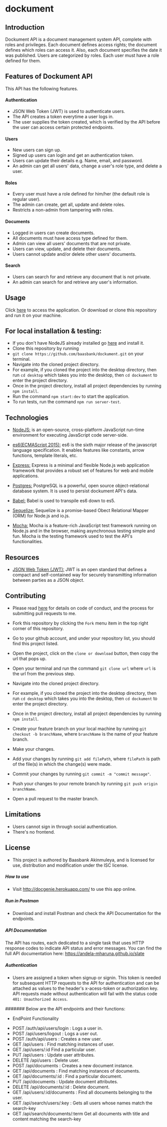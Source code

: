 # dockument

## Introduction

Dockument API is a document management system API, complete with roles and privileges. Each document defines access rights; the document defines which roles can access it. Also, each document specifies the date it was published. Users are categorized by roles. Each user must have a role defined for them. 


## Features of Dockument API

This API has the following features.

#### Authentication

* JSON Web Token (JWT) is used to authenticate users.
* The API creates a token everytime a user logs in.
* The user supplies the token created, which is verified by the API before the user can access certain protected endpoints.

#### Users

* New users can sign up.
* Signed up users can login and get an authentication token.
* Users can update their details e.g. Name, email, and password.
* An admin can get all users' data, change a user's role type, and delete a user.

#### Roles

* Every user must have a role defined for him/her (the default role is regular user).
* The admin can create, get all, update and delete roles.
* Restricts a non-admin from tampering with roles.

#### Documents

* Logged in users can create documents.
* All documents must have access type defined for them.
* Admin can view all users' documents that are not private.
* Users can view, update, and delete their documents.
* Users cannot update and/or delete other users' documents.

#### Search

* Users can search for and retrieve any document that is not private.
* An admin can search for and retrieve any user's information.

## Usage
Click [here](https://dockument.herokuapp.com) to access the application.
Or download or clone this repository and run it on your machine.

## For local installation & testing:

* If you don't have NodeJS already installed go [here](https://nodejs.org/en/) and install it.
* Clone this repository by running 
 * `git clone https://github.com/baasbank/dockument.git` on your terminal.
* Navigate into the cloned project directory.
 * For example, if you cloned the project into the desktop directory, then run `cd desktop` which takes you into the desktop, then `cd dockument` to enter the project directory.
* Once in the project directory, install all project dependencies by running `npm install`.
* Run the command `npm start:dev` to start the application.
* To run tests, run the command `npm run server-test`.

## Technologies

* [NodeJS:](https://nodejs.org/en/) is an open-source, cross-platform JavaScript run-time environment for executing JavaScript code server-side.

* [es6(ECMAScript 2015):](https://en.wikipedia.org/wiki/ECMAScript) es6 is the sixth major release of the javascript language specification. It enables features like constants, arrow functions, template literals, etc.

* [Express:](https://expressjs.com/) Express is a minimal and flexible Node.js web application framework that provides a robust set of features for web and mobile applications.

* [Postgres:](https://www.postgresql.org/about/) PostgreSQL is a powerful, open source object-relational database system. It is used to persist dockument API's data.

* [Babel:](https://babeljs.io/) Babel is used to transpile es6 down to es5. 

* [Sequelize:](http://sequelize.readthedocs.io/en/v3/) Sequelize is a promise-based Obect Relational Mapper (ORM) for Node.js and io.js.

* [Mocha:](https://mochajs.org/) Mocha is a feature-rich JavaScript test framework running on Node.js and in the browser, making asynchronous testing simple and fun. Mocha is the testing framework used to test the API's functionalities.  

## Resources

* [JSON Web Token (JWT):](https://jwt.io/introduction/) JWT is an open standard that defines a compact and self-contained way for securely transmitting information between parties as a JSON object. 

## Contributing
* Please read [here](https://github.com/andela-aanchirinah/NS-Document-Management-System/wiki/How-to-Contribute-To-NSDMS) for details on code of conduct, and the process for submitting pull requests to me.

* Fork this repository by clicking the `Fork` menu item in the top right corner of this repository.
* Go to your github account, and under your repository list, you should find this project listed.
* Open the project, click on the `clone or download` button, then copy the url that pops up.
* Open your terminal and run the command `git clone url` where `url` is the url from the previous step.
* Navigate into the cloned project directory.
 * For example, if you cloned the project into the desktop directory, then run `cd desktop` which takes you into the desktop, then `cd dockument` to enter the project directory.
* Once in the project directory, install all project dependencies by running `npm install`.
* Create your feature branch on your local machine by running `git checkout -b branchName`, where `branchName` is the name of your feature branch.
* Make your changes.
* Add your changes by running `git add filePath`, where `filePath` is path of the file(s) in which the change(s) were made.
* Commit your changes by running `git commit -m "commit message"`.
* Push your changes to your remote branch by running `git push origin branchName`.
* Open a pull request to the master branch.


## Limitations

* Users cannot sign in through social authentication.
* There's no frontend.

## License

* This project is authored by Baasbank Akinmuleya, and is licensed for use, distribution and modification under the ISC license.








##### How to use
* Visit http://docgenie.herokuapp.com/ to use this app online.

##### Run in Postman

* Download and install Postman and check the API Documentation for the endpoints.

##### API Documentation

The API has routes, each dedicated to a single task that uses HTTP response codes to indicate API status and error messages.
You can find the full API documentation here: https://andela-mharuna.github.io/slate

##### Authentication

* Users are assigned a token when signup or signin. This token is needed for subsequent HTTP requests to the API for authentication and can be attached as values to the header's x-acess-token or authorization key. API requests made without authentication will fail with the status code ```401: Unauthorized Access```.

####### Below are the API endpoints and their functions:

* EndPoint	Functionality
 - POST /auth/api/users/login : Logs a user in.
 - POST /api/users/logout :	Logs a user out.
 - POST /auth/api/users : 	Creates a new user.
 - GET /api/users	: Find matching instances of user.
 - GET /api/users/:id	Find a particular user.
 - PUT /api/users :	Update user attributes.
 - DELETE /api/users	: Delete user.
 - POST /api/documents :	Creates a new document instance.
 - GET /api/documents :	Find matching instances of documents.
 - GET /api/documents/:id :	Find a particular document.
 - PUT /api/documents :	Update document attributes.
 - DELETE /api/documents/:id	: Delete document.
 - GET /api/users/:id/documents :	Find all documents belonging to the user.
 - GET /api/search/users/:key :	Gets all users whose names match the search-key
 - GET /api/search/documents/:term	Get all documents with title and content matching the search-key





